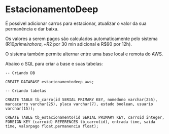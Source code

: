 # EstacionamentoDeep

É possivel adicionar carros para estacionar, atualizar o valor da sua permanência e dar baixa.

Os valores a serem pagos são calculados automaticamente pelo sistema (R$10 primeira hora, +R$2 por 30 min adicional e R$90 por 12h).

O sistema também permite alternar entre uma base local e remota do AWS.

Abaixo o SQL para criar a base e suas tabelas:

    -- Criando DB
    
    CREATE DATABASE estacionamentodeep_aws;
    
    -- Criando tabelas
    
    CREATE TABLE tb_carro(id SERIAL PRIMARY KEY, nomedono varchar(255), 
    marcacarro varchar(25), placa varchar(7), estado boolean, usuario varchar(15));
    
    CREATE TABLE tb_estacionamento(id SERIAL PRIMARY KEY, carroid integer, FOREIGN KEY (carroid) REFERENCES tb_carro(id), entrada time, saida time, valorpago float,permanencia float);

